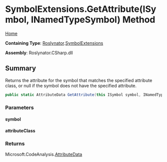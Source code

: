 # SymbolExtensions\.GetAttribute\(ISymbol, INamedTypeSymbol\) Method

[Home](../../../README.md)

**Containing Type**: [Roslynator](../../README.md)\.[SymbolExtensions](../README.md)

**Assembly**: Roslynator\.CSharp\.dll

## Summary

Returns the attribute for the symbol that matches the specified attribute class, or null if the symbol does not have the specified attribute\.

```csharp
public static AttributeData GetAttribute(this ISymbol symbol, INamedTypeSymbol attributeClass)
```

### Parameters

#### symbol

#### attributeClass

### Returns

Microsoft\.CodeAnalysis\.[AttributeData](https://docs.microsoft.com/en-us/dotnet/api/microsoft.codeanalysis.attributedata)

